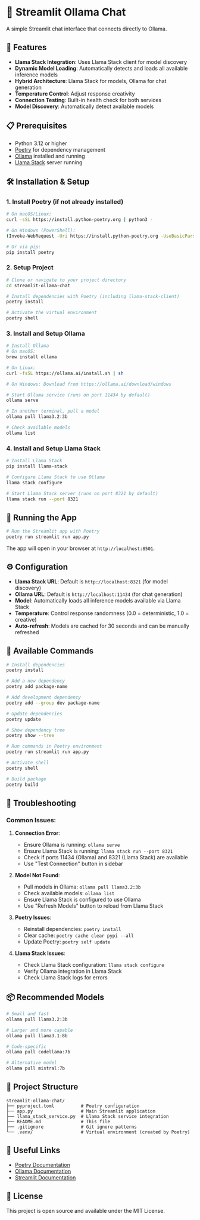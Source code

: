 # 🦙 Streamlit Ollama Chat

A simple Streamlit chat interface that connects directly to Ollama.

## 🚀 Features

- **Llama Stack Integration**: Uses Llama Stack client for model discovery
- **Dynamic Model Loading**: Automatically detects and loads all available inference models
- **Hybrid Architecture**: Llama Stack for models, Ollama for chat generation
- **Temperature Control**: Adjust response creativity
- **Connection Testing**: Built-in health check for both services
- **Model Discovery**: Automatically detect available models

## 📋 Prerequisites

- Python 3.12 or higher
- [Poetry](https://python-poetry.org/) for dependency management
- [Ollama](https://ollama.ai/) installed and running
- [Llama Stack](https://github.com/meta-llama/llama-stack) server running

## 🛠️ Installation & Setup

### 1. Install Poetry (if not already installed)

```bash
# On macOS/Linux:
curl -sSL https://install.python-poetry.org | python3 -

# On Windows (PowerShell):
(Invoke-WebRequest -Uri https://install.python-poetry.org -UseBasicParsing).Content | python -

# Or via pip:
pip install poetry
```

### 2. Setup Project

```bash
# Clone or navigate to your project directory
cd streamlit-ollama-chat

# Install dependencies with Poetry (including llama-stack-client)
poetry install

# Activate the virtual environment
poetry shell
```

### 3. Install and Setup Ollama

```bash
# Install Ollama
# On macOS:
brew install ollama

# On Linux:
curl -fsSL https://ollama.ai/install.sh | sh

# On Windows: Download from https://ollama.ai/download/windows
```

```bash
# Start Ollama service (runs on port 11434 by default)
ollama serve

# In another terminal, pull a model
ollama pull llama3.2:3b

# Check available models
ollama list
```

### 4. Install and Setup Llama Stack

```bash
# Install Llama Stack
pip install llama-stack

# Configure Llama Stack to use Ollama
llama stack configure

# Start Llama Stack server (runs on port 8321 by default)
llama stack run --port 8321
```

## 🎯 Running the App

```bash
# Run the Streamlit app with Poetry
poetry run streamlit run app.py
```

The app will open in your browser at `http://localhost:8501`.

## ⚙️ Configuration

- **Llama Stack URL**: Default is `http://localhost:8321` (for model discovery)
- **Ollama URL**: Default is `http://localhost:11434` (for chat generation)
- **Model**: Automatically loads all inference models available via Llama Stack
- **Temperature**: Control response randomness (0.0 = deterministic, 1.0 = creative)
- **Auto-refresh**: Models are cached for 30 seconds and can be manually refreshed

## 🔧 Available Commands

```bash
# Install dependencies
poetry install

# Add a new dependency
poetry add package-name

# Add development dependency
poetry add --group dev package-name

# Update dependencies
poetry update

# Show dependency tree
poetry show --tree

# Run commands in Poetry environment
poetry run streamlit run app.py

# Activate shell
poetry shell

# Build package
poetry build
```

## 🐛 Troubleshooting

### Common Issues:

1. **Connection Error**:
   - Ensure Ollama is running: `ollama serve`
   - Ensure Llama Stack is running: `llama stack run --port 8321`
   - Check if ports 11434 (Ollama) and 8321 (Llama Stack) are available
   - Use "Test Connection" button in sidebar

2. **Model Not Found**:
   - Pull models in Ollama: `ollama pull llama3.2:3b`
   - Check available models: `ollama list`
   - Ensure Llama Stack is configured to use Ollama
   - Use "Refresh Models" button to reload from Llama Stack

3. **Poetry Issues**:
   - Reinstall dependencies: `poetry install`
   - Clear cache: `poetry cache clear pypi --all`
   - Update Poetry: `poetry self update`

4. **Llama Stack Issues**:
   - Check Llama Stack configuration: `llama stack configure`
   - Verify Ollama integration in Llama Stack
   - Check Llama Stack logs for errors

## 📦 Recommended Models

```bash
# Small and fast
ollama pull llama3.2:3b

# Larger and more capable
ollama pull llama3.1:8b

# Code-specific
ollama pull codellama:7b

# Alternative model
ollama pull mistral:7b
```

## 📁 Project Structure

```
streamlit-ollama-chat/
├── pyproject.toml          # Poetry configuration
├── app.py                  # Main Streamlit application
├── llama_stack_service.py  # Llama Stack service integration
├── README.md               # This file
├── .gitignore              # Git ignore patterns
└── .venv/                  # Virtual environment (created by Poetry)
```

## 🔗 Useful Links

- [Poetry Documentation](https://python-poetry.org/docs/)
- [Ollama Documentation](https://ollama.ai/docs)
- [Streamlit Documentation](https://docs.streamlit.io/)

## 📝 License

This project is open source and available under the MIT License. 